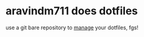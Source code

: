 # aravindm711 does dotfiles

use a git bare repository to [manage](https://github.com/kazhala/dotbare) your dotfiles, fgs!

